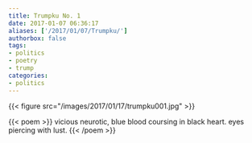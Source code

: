 ```yaml
---
title: Trumpku No. 1
date: 2017-01-07 06:36:17
aliases: ['/2017/01/07/Trumpku/']
authorbox: false
tags:
- politics
- poetry
- trump
categories:
- politics
---
```


{{< figure src="/images/2017/01/17/trumpku001.jpg" >}}

{{< poem >}}
vicious neurotic,
blue blood coursing in black heart.
eyes piercing with lust.
{{< /poem >}}
